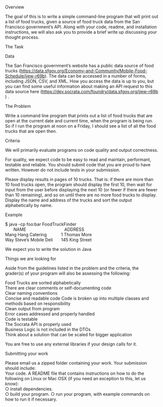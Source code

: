 Overview  
 
The goal of this is to write a simple command-line program that will print out a list of food trucks, given a source of food truck data from the San Francisco government’s API. Along with your code, readme, and installation instructions, we will also ask you to provide a brief write up discussing your thought process. 
  
The Task  
 
Data  
 
The San Francisco government’s website has a public data source of food trucks 
(https://data.sfgov.org/Economy-and-Community/Mobile-Food-Schedule/jjew-r69b). The data can be accessed in a number of forms, including JSON, CSV, and XML. How you access the data is up to you, but you can find some useful information about making an API request to this data source here (https://dev.socrata.com/foundry/data.sfgov.org/jjew-r69b 	) .  
 
The Problem  
 
Write a command line program that prints out a list of food trucks that are open at the current date and current time, when the program is being run. So if I run the program at noon on a Friday, I should see a list of all the food trucks that are open then.  
 
Criteria  
 
We will primarily evaluate programs on code quality and output correctness.  
 
For quality, we expect code to be easy to read and maintain, performant, testable and reliable. You should submit code that you are proud to have written. However do not include tests in your submission.  
 
Please display results in pages of 10 trucks. That is: if there are more than 10 food trucks open, the program should display the first 10, then wait for input from the user before displaying the next 10 (or fewer if there are fewer than 10 remaining), and so on until there are no more food trucks to display. Display the name and address of the trucks and sort the output alphabetically by name.  

Example  
 
$ java -cp foo:bar FoodTruckFinder  
&nbsp;&nbsp;&nbsp; &nbsp;&nbsp;&nbsp;NAME       &nbsp;&nbsp;&nbsp;&nbsp;&nbsp;&nbsp;&nbsp;&nbsp;&nbsp;&nbsp;&nbsp;&nbsp;&nbsp;&nbsp;&nbsp;&nbsp;&nbsp;&nbsp;&nbsp;&nbsp;&nbsp;&nbsp;&nbsp;&nbsp;&nbsp;&nbsp;&nbsp;&nbsp;&nbsp;&nbsp;    ADDRESS   
Mang Hang Catering  &nbsp;&nbsp;&nbsp;&nbsp;&nbsp;&nbsp;&nbsp;&nbsp;&nbsp;&nbsp;    1 Thomas More  
Way Steve’s Mobile Deli &nbsp;&nbsp;&nbsp;&nbsp;&nbsp; 145 King Street  
 
We expect you to write the solution in Java
 
Things we are looking for  
 
Aside from the guidelines listed in the problem and the criteria, the grader(s) of your program will also be assessing the following: 
 
Food Trucks are sorted alphabetically  
There are clear comments or self-documenting code  
Clear naming conventions  
Concise and readable code
Code is broken up into multiple classes and methods based on responsibility  
Clean output from program  
Error cases addressed and properly handled  
Code is testable  
The Socrata API is properly used  
Business Logic is not included in the DTOs  
Think about a solution that can be scaled for bigger application

You are free to use any external libraries if your design calls for it.
 
Submitting your work  
 
Please email us a zipped folder containing your work. Your submission should include:  
Your code. 
A README file that contains instructions on how to do the following on Linux or Mac  OSX (if you need an exception to this, let us know):  
○ install dependencies.  
○ build your program. 
○ run your program, with example commands on how to run it if necessary.  